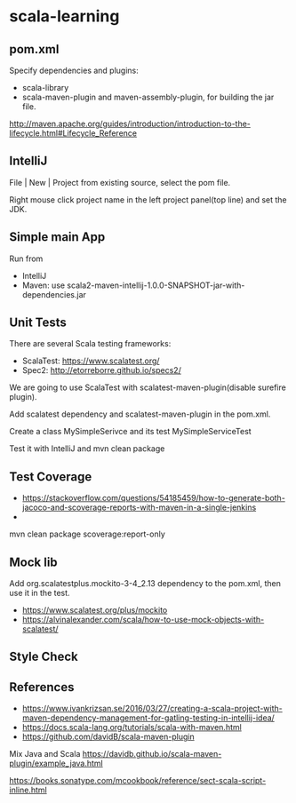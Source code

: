 # scala-learning

## pom.xml
Specify dependencies and plugins:
- scala-library
- scala-maven-plugin and maven-assembly-plugin, for building the jar file.

http://maven.apache.org/guides/introduction/introduction-to-the-lifecycle.html#Lifecycle_Reference

## IntelliJ
File | New | Project from existing source, select the pom file.

Right mouse click project name in the left project panel(top line) and set the
JDK.

## Simple main App
Run from
- IntelliJ
- Maven: use scala2-maven-intellij-1.0.0-SNAPSHOT-jar-with-dependencies.jar

## Unit Tests
There are several Scala testing frameworks:
- ScalaTest: https://www.scalatest.org/
- Spec2: http://etorreborre.github.io/specs2/

We are going to use ScalaTest with scalatest-maven-plugin(disable surefire plugin).

Add scalatest dependency and scalatest-maven-plugin in the pom.xml.

Create a class MySimpleSerivce and its test MySimpleServiceTest

Test it with IntelliJ and mvn clean package

## Test Coverage

- https://stackoverflow.com/questions/54185459/how-to-generate-both-jacoco-and-scoverage-reports-with-maven-in-a-single-jenkins
- 

mvn clean package scoverage:report-only

## Mock lib
Add org.scalatestplus.mockito-3-4_2.13 dependency to the pom.xml, then use it in the test.

- https://www.scalatest.org/plus/mockito
- https://alvinalexander.com/scala/how-to-use-mock-objects-with-scalatest/

## Style Check



## References
- https://www.ivankrizsan.se/2016/03/27/creating-a-scala-project-with-maven-dependency-management-for-gatling-testing-in-intellij-idea/
- https://docs.scala-lang.org/tutorials/scala-with-maven.html
- https://github.com/davidB/scala-maven-plugin

Mix Java and Scala
https://davidb.github.io/scala-maven-plugin/example_java.html


https://books.sonatype.com/mcookbook/reference/sect-scala-script-inline.html
